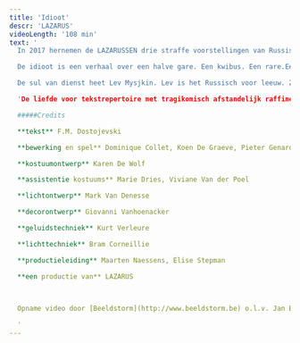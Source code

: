 ```yaml
---
title: 'Idioot'
descr: 'LAZARUS'
videoLength: '108 min'
text: '
  In 2017 hernemen de LAZARUSSEN drie straffe voorstellingen van Russische schrijvers onder de noemer ‘De Russen komen!’: Oblomow, Idioot en Karamazow. Eén keer Gontsjarow, twee keer Dostojewski. Drie joekels van romans met een serieuze staat van dienst.

  De idioot is een verhaal over een halve gare. Een kwibus. Een rare.Een prins, maar niet in de betekenis van koningszoon.

  De sul van dienst heet Lev Mysjkin. Lev is het Russisch voor leeuw. Zoals Leo. Lev, Leo. Leeuw. En Mysj is het Russisch voor muis. Lev Mysjkin. Leo Muysmans. Rare held. Een zieke held. Maar ook een heldere zieke. Een leeuw met een muizenhart. - Sukkel. Een muis met een leeuwenhart. - Maar hij is zo lief! Een man uit minstens twee stukken. Wat heeft die Lev Mysjkin? Lef, misschien? - Idioot.

  'De liefde voor tekstrepertoire met tragikomisch afstandelijk raffinement tot bij de toeschouwer krijgen, het is LAZARUS die ons blijft verrassen in die formule.' - Liv Laveyne, De Standaard 4\*

  #####Credits

  **tekst** F.M. Dostojevski

  **bewerking en spel** Dominique Collet, Koen De Graeve, Pieter Genard, Günther Lesage , Ryszard Turbiasz, Charlotte Vandermeersch

  **kostuumontwerp** Karen De Wolf

  **assistentie kostuums** Marie Dries, Viviane Van der Poel

  **lichtontwerp** Mark Van Denesse

  **decorontwerp** Giovanni Vanhoenacker

  **geluidstechniek** Kurt Verleure

  **lichttechniek** Bram Corneillie

  **productieleiding** Maarten Naessens, Elise Stepman

  **een productie van** LAZARUS

  ‍

  Opname video door [Beeldstorm](http://www.beeldstorm.be) o.l.v. Jan Bosteels  

  ‍'
---
```

